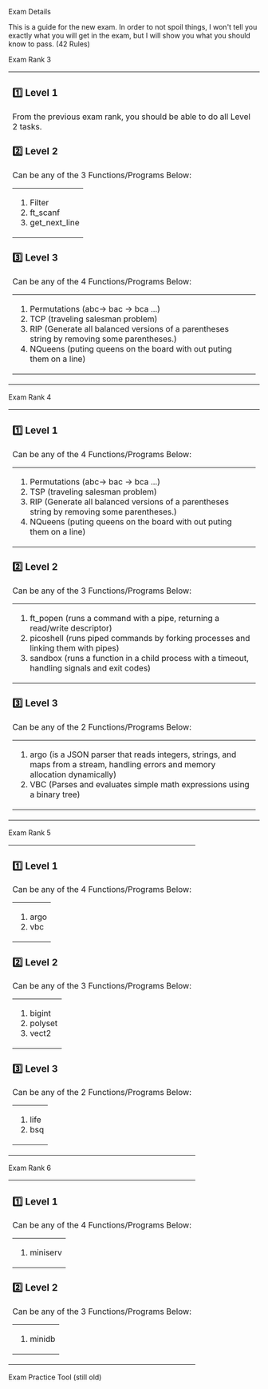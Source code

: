 Exam Details

This is a guide for the new exam. In order to not spoil things, I won't tell you exactly what you will get in the exam, but I will show you what you should know to pass.
(42 Rules)


Exam Rank 3

<table><tr><td>
  
### 1️⃣ Level 1
  
From the previous exam rank, you should be able to do all Level 2 tasks.

### :two: Level 2
Can be any of the 3 Functions/Programs Below:
<table><tr><td>
  
1. Filter                                                                                    
2. ft_scanf
3. get_next_line
</td></tr></table>

### :three: Level 3
Can be any of the 4 Functions/Programs Below:
<table><tr><td>

1. Permutations (abc-> bac -> bca ...)
2. TCP (traveling salesman problem)
3. RIP (Generate all balanced versions of a parentheses string by removing some parentheses.)
4. NQueens (puting queens on the board with out puting them on a line)
</td></tr></table>
</td></tr></table>

Exam Rank 4

<table><tr><td>
  
### 1️⃣ Level 1

Can be any of the 4 Functions/Programs Below:
<table><tr><td>

1. Permutations (abc-> bac -> bca ...)
2. TSP (traveling salesman problem)
3. RIP (Generate all balanced versions of a parentheses string by removing some parentheses.)
4. NQueens (puting queens on the board with out puting them on a line)
</td></tr></table>

### 2️⃣ Level 2
Can be any of the 3 Functions/Programs Below:
<table><tr><td>

1. ft_popen (runs a command with a pipe, returning a read/write descriptor)
2. picoshell (runs piped commands by forking processes and linking them with pipes)
3. sandbox (runs a function in a child process with a timeout, handling signals and exit codes)
</td></tr></table>

### 3️⃣ Level 3
Can be any of the 2 Functions/Programs Below:
<table><tr><td>

1. argo (is a JSON parser that reads integers, strings, and maps from a stream, handling errors and memory allocation dynamically)
2. VBC (Parses and evaluates simple math expressions using a binary tree)
</td></tr></table>
</td></tr></table>

Exam Rank 5

<table><tr><td>
  
### 1️⃣ Level 1

Can be any of the 4 Functions/Programs Below:
<table><tr><td>

1. argo
2. vbc

</td></tr></table>

### 2️⃣ Level 2
Can be any of the 3 Functions/Programs Below:
<table><tr><td>

1. bigint
2. polyset
3. vect2
</td></tr></table>

### 3️⃣ Level 3
Can be any of the 2 Functions/Programs Below:
<table><tr><td>

1. life
2. bsq
</td></tr></table>
</td></tr></table>

Exam Rank 6

<table><tr><td>
  
### 1️⃣ Level 1

Can be any of the 4 Functions/Programs Below:
<table><tr><td>

1. miniserv

</td></tr></table>

### 2️⃣ Level 2
Can be any of the 3 Functions/Programs Below:
<table><tr><td>

1. minidb
</td></tr></table>
</td></tr></table>
Exam Practice Tool (still old)
